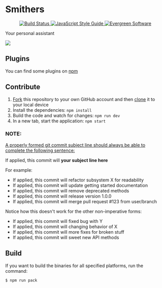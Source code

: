 # Smithers

<p align="center">
    <a target="_blank" href="https://travis-ci.org/SmithersAssistant/smithers">
        <img src="https://img.shields.io/travis/SmithersAssistant/smithers/develop.svg" title="Build Status" alt="Build Status"/>
    </a>
    <a target="_blank" href="http://standardjs.com/">
        <img src="https://img.shields.io/badge/code%20style-standard-brightgreen.svg" title="JavaScript Style Guide" alt="JavaScript Style Guide"/>
    </a>
    <a target="_blank" href="http://eisenbergeffect.bluespire.com/evergreen-browsers/">
        <img src="https://img.shields.io/badge/updates-evergreen-brightgreen.svg" title="Evergreen Software" alt="Evergreen Software"/>
    </a>
</p>

Your personal assistant

![](https://d.pr/i/12xU1+)

## Plugins

You can find some plugins on [npm](https://www.npmjs.com/search?q=smithers+assistant)

## Contribute

1. [Fork](https://help.github.com/articles/fork-a-repo/) this repository to your own GitHub account and then [clone](https://help.github.com/articles/cloning-a-repository/) it to your local device
2. Install the dependencies: `npm install`
3. Build the code and watch for changes: `npm run dev`
4. In a new tab, start the application: `npm start`

### NOTE:

[A properly formed git commit subject line should always be able to complete the following sentence:](http://chris.beams.io/posts/git-commit/)

If applied, this commit will **your subject line here**

For example:

* If applied, this commit will refactor subsystem X for readability
* If applied, this commit will update getting started documentation
* If applied, this commit will remove deprecated methods
* If applied, this commit will release version 1.0.0
* If applied, this commit will merge pull request #123 from user/branch

Notice how this doesn't work for the other non-imperative forms:

* If applied, this commit will fixed bug with Y
* If applied, this commit will changing behavior of X
* If applied, this commit will more fixes for broken stuff
* If applied, this commit will sweet new API methods

## Build

If you want to build the binaries for all specified platforms, run the command:

```bash
$ npm run pack
```
